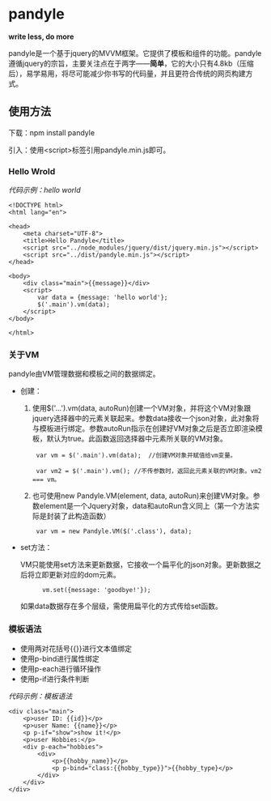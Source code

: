 # pandyle
**write less, do more**

pandyle是一个基于jquery的MVVM框架。它提供了模板和组件的功能。pandyle遵循jquery的宗旨，主要关注点在于两字——**简单**，它的大小只有4.8kb（压缩后），易学易用，将尽可能减少你书写的代码量，并且更符合传统的网页构建方式。

## 使用方法

下载：npm install pandyle

引入：使用\<script\>标签引用pandyle.min.js即可。

### **Hello Wrold**
    
*代码示例：hello world*
    
    <!DOCTYPE html>
    <html lang="en">

    <head>
        <meta charset="UTF-8">
        <title>Hello Pandyle</title>
        <script src="../node_modules/jquery/dist/jquery.min.js"></script>
        <script src="../dist/pandyle.min.js"></script>
    </head>

    <body>
        <div class="main">{{message}}</div>
        <script>
            var data = {message: 'hello world'};
            $('.main').vm(data);
        </script>
    </body>

    </html>

### **关于VM**

pandyle由VM管理数据和模板之间的数据绑定。

* 创建：
    1. 使用$('...').vm(data, autoRun)创建一个VM对象，并将这个VM对象跟jquery选择器中的元素关联起来。参数data接收一个json对象，此对象将与模板进行绑定。参数autoRun指示在创建好VM对象之后是否立即渲染模板，默认为true。此函数返回选择器中元素所关联的VM对象。
        
            var vm = $('.main').vm(data);  //创建VM对象并赋值给vm变量。

            var vm2 = $('.main').vm(); //不传参数时，返回此元素关联的VM对象。vm2 === vm。
    2. 也可使用new Pandyle.VM(element, data, autoRun)来创建VM对象。参数element是一个Jquery对象，data和autoRun含义同上（第一个方法实际是封装了此构造函数）
            
            var vm = new Pandyle.VM($('.class'), data);

* set方法：
    
    VM只能使用set方法来更新数据，它接收一个扁平化的json对象。更新数据之后将立即更新对应的dom元素。

            vm.set({message: 'goodbye!'});
    如果data数据存在多个层级，需使用扁平化的方式传给set函数。


### **模板语法**

* 使用两对花括号{{}}进行文本值绑定
* 使用p-bind进行属性绑定
* 使用p-each进行循环操作
* 使用p-if进行条件判断

*代码示例：模板语法*

    <div class="main">
        <p>user ID: {{id}}</p>
        <p>user Name: {{name}}</p>
        <p p-if="show">show it!</p>
        <p>user Hobbies:</p>
        <div p-each="hobbies">
            <div>
                <p>{{hobby_name}}</p>
                <p p-bind="class:{{hobby_type}}">{{hobby_type}</p>
            </div>
        </div>
    </div>


